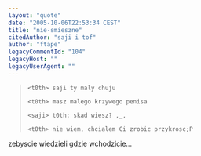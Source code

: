 ```yaml
---
layout: "quote"
date: "2005-10-06T22:53:34 CEST"
title: "nie-smieszne"
citedAuthor: "saji i tof"
author: "ftape"
legacyCommentId: "104"
legacyHost: ""
legacyUserAgent: ""
---
```



<blockquote><tt><p><code>&lt;t0th&gt; saji ty maly chuju<br>
&lt;t0th&gt; masz malego krzywego penisa<br>
&lt;saji&gt; t0th: skad wiesz? ,_,<br>
&lt;t0th&gt; nie wiem, chcialem Ci zrobic przykrosc;P</code></p></tt></blockquote>
zebyscie wiedzieli gdzie wchodzicie...